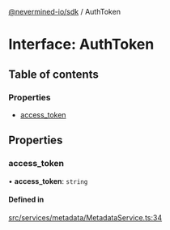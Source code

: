 [@nevermined-io/sdk](../code-reference.md) / AuthToken

# Interface: AuthToken

## Table of contents

### Properties

- [access\_token](AuthToken.md#access_token)

## Properties

### access\_token

• **access\_token**: `string`

#### Defined in

[src/services/metadata/MetadataService.ts:34](https://github.com/nevermined-io/sdk-js/blob/4d0a0baa5afc98578a0eec8d32b14e61f501c376/src/services/metadata/MetadataService.ts#L34)
